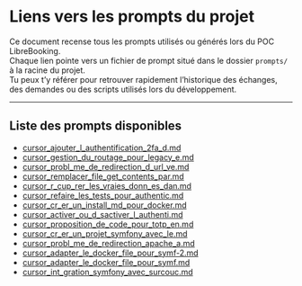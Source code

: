 # Liens vers les prompts du projet

Ce document recense tous les prompts utilisés ou générés lors du POC LibreBooking.  
Chaque lien pointe vers un fichier de prompt situé dans le dossier `prompts/` à la racine du projet.  
Tu peux t’y référer pour retrouver rapidement l’historique des échanges, des demandes ou des scripts utilisés lors du développement.

---

## Liste des prompts disponibles

- [cursor_ajouter_l_authentification_2fa_d.md](prompts/cursor_ajouter_l_authentification_2fa_d.md)
- [cursor_gestion_du_routage_pour_legacy_e.md](prompts/cursor_gestion_du_routage_pour_legacy_e.md)
- [cursor_probl_me_de_redirection_d_url_ve.md](prompts/cursor_probl_me_de_redirection_d_url_ve.md)
- [cursor_remplacer_file_get_contents_par.md](prompts/cursor_remplacer_file_get_contents_par.md)
- [cursor_r_cup_rer_les_vraies_donn_es_dan.md](prompts/cursor_r_cup_rer_les_vraies_donn_es_dan.md)
- [cursor_refaire_les_tests_pour_authentic.md](prompts/cursor_refaire_les_tests_pour_authentic.md)
- [cursor_cr_er_un_install_md_pour_docker.md](prompts/cursor_cr_er_un_install_md_pour_docker.md)
- [cursor_activer_ou_d_sactiver_l_authenti.md](prompts/cursor_activer_ou_d_sactiver_l_authenti.md)
- [cursor_proposition_de_code_pour_totp_en.md](prompts/cursor_proposition_de_code_pour_totp_en.md)
- [cursor_cr_er_un_projet_symfony_avec_le.md](prompts/cursor_cr_er_un_projet_symfony_avec_le.md)
- [cursor_probl_me_de_redirection_apache_a.md](prompts/cursor_probl_me_de_redirection_apache_a.md)
- [cursor_adapter_le_docker_file_pour_symf-2.md](prompts/cursor_adapter_le_docker_file_pour_symf-2.md)
- [cursor_adapter_le_docker_file_pour_symf.md](prompts/cursor_adapter_le_docker_file_pour_symf.md)
- [cursor_int_gration_symfony_avec_surcouc.md](prompts/cursor_int_gration_symfony_avec_surcouc.md) 